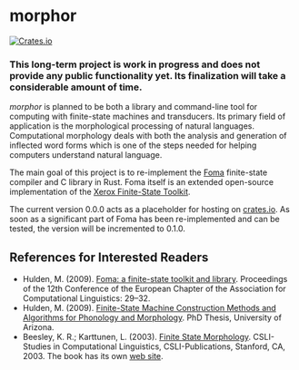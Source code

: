 # morphor

[![Crates.io](https://img.shields.io/crates/v/morphor.svg)](https://crates.io/crates/morphor)

### This long-term project is work in progress and does not provide any public functionality yet. Its finalization will take a considerable amount of time. 
 
*morphor* is planned to be both a library and command-line tool for computing with finite-state machines and transducers. Its primary field of application is the morphological processing of natural languages. Computational morphology deals with both the analysis and generation of inflected word forms which is one of the steps needed for helping computers understand natural language.

The main goal of this project is to re-implement the [Foma](https://fomafst.github.io) finite-state compiler and C library in Rust. Foma itself is an extended open-source implementation of the [Xerox Finite-State Toolkit](ftp://ftp.cis.upenn.edu/pub/cis639/public_html/docs/xfst.html).

The current version 0.0.0 acts as a placeholder for hosting on [crates.io](https://crates.io/crates/morphor). As soon as a significant part of Foma has been re-implemented and can be tested, the version will be incremented to 0.1.0.

## References for Interested Readers

- Hulden, M. (2009). [Foma: a finite-state toolkit and library](http://www.aclweb.org/anthology/E09-2008.pdf). Proceedings of the 12th Conference of the European Chapter of the Association for Computational Linguistics: 29–32.
- Hulden, M. (2009). [Finite-State Machine Construction Methods and Algorithms for Phonology and Morphology](http://arizona.openrepository.com/arizona/bitstream/10150/196112/1/azu_etd_10793_sip1_m.pdf). PhD Thesis, University of Arizona.
- Beesley, K. R.; Karttunen, L. (2003). [Finite State Morphology](http://web.stanford.edu/group/cslipublications/cslipublications/site/1575864347.shtml). CSLI-Studies in Computational Linguistics, CSLI-Publications, Stanford, CA, 2003. The book has its own [web site](http://www.fsmbook.com). 